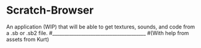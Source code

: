 # Scratch-Browser
An application (WIP) that will be able to get textures, sounds, and code from a .sb or .sb2 file.
#_______________________________________
#(With help from assets from Kurt)
